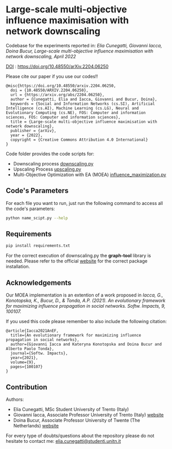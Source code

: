 # Large-scale multi-objective influence maximisation with network downscaling

Codebase for the experiments reported in:
*Elia Cunegatti, Giovanni Iacca, Doina Bucur, Large-scale multi-objective influence maximisation with network downscaling, April 2022*

<ins>DOI</ins> : https://doi.org/10.48550/arXiv.2204.06250 

Please cite our paper if you use our codes!!

```
@misc{https://doi.org/10.48550/arxiv.2204.06250,
  doi = {10.48550/ARXIV.2204.06250},
  url = {https://arxiv.org/abs/2204.06250},
  author = {Cunegatti, Elia and Iacca, Giovanni and Bucur, Doina},
  keywords = {Social and Information Networks (cs.SI), Artificial Intelligence (cs.AI), Machine Learning (cs.LG), Neural and Evolutionary Computing (cs.NE), FOS: Computer and information sciences, FOS: Computer and information sciences},
  title = {Large-scale multi-objective influence maximisation with network downscaling},
  publisher = {arXiv},
  year = {2022},
  copyright = {Creative Commons Attribution 4.0 International}
}
```

Code folder provides the code scripts for:

- Downscaling process [downscaling.py](downscaling.py)
- Upscaling Process [upscaling.py](upscaling.py)
- Multi-Objective Optimization with EA (MOEA) [influence_maximization.py](influence_maximization.py)

## Code's Parameters

For each file you want to run, just run the following command to access all the code's parameters:
```bash
python name_scipt.py --help
```

## Requirements

```bash
pip install requirements.txt
```

For the correct execution of downscaling.py the **graph-tool** library is needed. Please refer to the official [website](https://graph-tool.skewed.de) for the correct package installation.


## Acknowledgements

Our MOEA implementation is an extention of a work proposed in *Iacca, G., Konotopska, K., Bucur, D., & Tonda, A.P. (2021). An evolutionary framework for maximizing influence propagation in social networks. Softw. Impacts, 9, 100107.*

If you used this code please remember to also include the following citation:
```
@article{Iacca2021AnEF,
  title={An evolutionary framework for maximizing influence propagation in social networks},
  author={Giovanni Iacca and Kateryna Konotopska and Doina Bucur and Alberto Paolo Tonda},
  journal={Softw. Impacts},
  year={2021},
  volume={9},
  pages={100107}
}
```
## Contribution

Authors:
 
- Elia Cunegatti, MSc Student University of Trento (Italy)
- Giovanni Iacca, Associate Professor University of Trento (Italy) [website](https://sites.google.com/site/giovanniiacca/)
- Doina Bucur, Associate Professor University of Twente (The Netherlands) [website](http://doina.net)

For every type of doubts/questions about the repository please do not hesitate to contact me: elia.cunegatti@studenti.unitn.it
